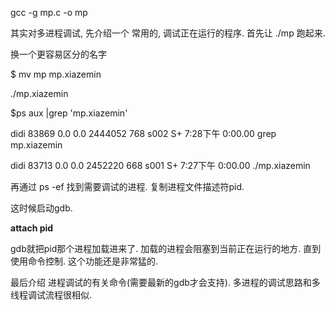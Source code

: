 gcc -g mp.c -o mp

其实对多进程调试, 先介绍一个 常用的, 调试正在运行的程序. 首先让 ./mp 跑起来.

换一个更容易区分的名字

$ mv mp mp.xiazemin

./mp.xiazemin

$ps aux \|grep 'mp.xiazemin'

didi             83869   0.0  0.0  2444052    768 s002  S+    7:28下午   0:00.00 grep mp.xiazemin

didi             83713   0.0  0.0  2452220    668 s001  S+    7:27下午   0:00.00 ./mp.xiazemin

再通过 ps -ef 找到需要调试的进程. 复制进程文件描述符pid.

这时候启动gdb.

**attach pid**

gdb就把pid那个进程加载进来了. 加载的进程会阻塞到当前正在运行的地方. 直到使用命令控制. 这个功能还是非常猛的.

最后介绍 进程调试的有关命令\(需要最新的gdb才会支持\). 多进程的调试思路和多线程调试流程很相似.

